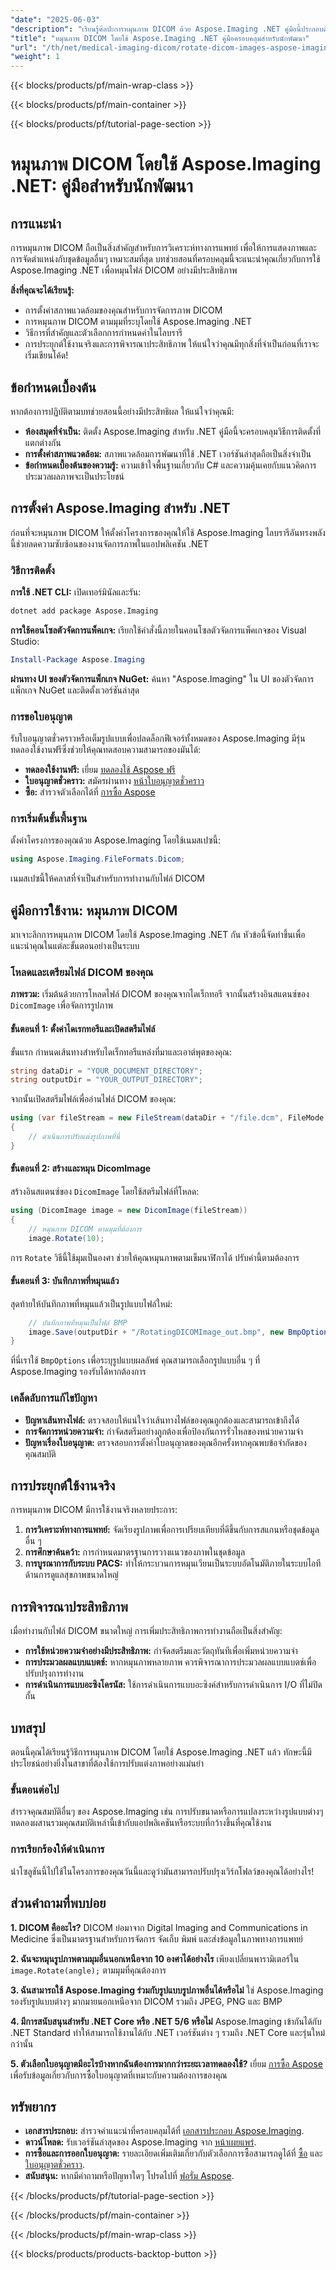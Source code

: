 ```yaml
---
"date": "2025-06-03"
"description": "เรียนรู้ศิลปะการหมุนภาพ DICOM ด้วย Aspose.Imaging .NET คู่มือนี้ประกอบด้วยคำแนะนำทีละขั้นตอนและแอปพลิเคชันในทางปฏิบัติ"
"title": "หมุนภาพ DICOM โดยใช้ Aspose.Imaging .NET คู่มือครอบคลุมสำหรับนักพัฒนา"
"url": "/th/net/medical-imaging-dicom/rotate-dicom-images-aspose-imaging-net/"
"weight": 1
---
```


{{< blocks/products/pf/main-wrap-class >}}

{{< blocks/products/pf/main-container >}}

{{< blocks/products/pf/tutorial-page-section >}}
# หมุนภาพ DICOM โดยใช้ Aspose.Imaging .NET: คู่มือสำหรับนักพัฒนา

## การแนะนำ
การหมุนภาพ DICOM ถือเป็นสิ่งสำคัญสำหรับการวิเคราะห์ทางการแพทย์ เพื่อให้การแสดงภาพและการจัดตำแหน่งกับชุดข้อมูลอื่นๆ เหมาะสมที่สุด บทช่วยสอนที่ครอบคลุมนี้จะแนะนำคุณเกี่ยวกับการใช้ Aspose.Imaging .NET เพื่อหมุนไฟล์ DICOM อย่างมีประสิทธิภาพ

**สิ่งที่คุณจะได้เรียนรู้:**
- การตั้งค่าสภาพแวดล้อมของคุณสำหรับการจัดการภาพ DICOM
- การหมุนภาพ DICOM ตามมุมที่ระบุโดยใช้ Aspose.Imaging .NET
- วิธีการที่สำคัญและตัวเลือกการกำหนดค่าในไลบรารี
- การประยุกต์ใช้งานจริงและการพิจารณาประสิทธิภาพ
ให้แน่ใจว่าคุณมีทุกสิ่งที่จำเป็นก่อนที่เราจะเริ่มเขียนโค้ด!

## ข้อกำหนดเบื้องต้น
หากต้องการปฏิบัติตามบทช่วยสอนนี้อย่างมีประสิทธิผล ให้แน่ใจว่าคุณมี:
- **ห้องสมุดที่จำเป็น:** ติดตั้ง Aspose.Imaging สำหรับ .NET คู่มือนี้จะครอบคลุมวิธีการติดตั้งที่แตกต่างกัน
- **การตั้งค่าสภาพแวดล้อม:** สภาพแวดล้อมการพัฒนาที่ใช้ .NET เวอร์ชันล่าสุดถือเป็นสิ่งจำเป็น
- **ข้อกำหนดเบื้องต้นของความรู้:** ความเข้าใจพื้นฐานเกี่ยวกับ C# และความคุ้นเคยกับแนวคิดการประมวลผลภาพจะเป็นประโยชน์

## การตั้งค่า Aspose.Imaging สำหรับ .NET
ก่อนที่จะหมุนภาพ DICOM ให้ตั้งค่าโครงการของคุณให้ใช้ Aspose.Imaging ไลบรารีอันทรงพลังนี้ช่วยลดความซับซ้อนของงานจัดการภาพในแอปพลิเคชัน .NET

### วิธีการติดตั้ง
**การใช้ .NET CLI:**
เปิดเทอร์มินัลและรัน:
```bash
dotnet add package Aspose.Imaging
```

**การใช้คอนโซลตัวจัดการแพ็คเกจ:**
เรียกใช้คำสั่งนี้ภายในคอนโซลตัวจัดการแพ็คเกจของ Visual Studio:
```powershell
Install-Package Aspose.Imaging
```

**ผ่านทาง UI ของตัวจัดการแพ็กเกจ NuGet:**
ค้นหา "Aspose.Imaging" ใน UI ของตัวจัดการแพ็กเกจ NuGet และติดตั้งเวอร์ชันล่าสุด

### การขอใบอนุญาต
รับใบอนุญาตชั่วคราวหรือเต็มรูปแบบเพื่อปลดล็อกฟีเจอร์ทั้งหมดของ Aspose.Imaging มีรุ่นทดลองใช้งานฟรีซึ่งช่วยให้คุณทดสอบความสามารถของมันได้:
- **ทดลองใช้งานฟรี:** เยี่ยม [ทดลองใช้ Aspose ฟรี](https://releases.aspose.com/imaging/net/)
- **ใบอนุญาตชั่วคราว:** สมัครผ่านทาง [หน้าใบอนุญาตชั่วคราว](https://purchase.aspose.com/temporary-license/)
- **ซื้อ:** สำรวจตัวเลือกได้ที่ [การซื้อ Aspose](https://purchase.aspose.com/buy)

### การเริ่มต้นขั้นพื้นฐาน
ตั้งค่าโครงการของคุณด้วย Aspose.Imaging โดยใช้เนมสเปซนี้:
```csharp
using Aspose.Imaging.FileFormats.Dicom;
```
เนมสเปซนี้ให้คลาสที่จำเป็นสำหรับการทำงานกับไฟล์ DICOM

## คู่มือการใช้งาน: หมุนภาพ DICOM
มาเจาะลึกการหมุนภาพ DICOM โดยใช้ Aspose.Imaging .NET กัน หัวข้อนี้จัดทำขึ้นเพื่อแนะนำคุณในแต่ละขั้นตอนอย่างเป็นระบบ

### โหลดและเตรียมไฟล์ DICOM ของคุณ
**ภาพรวม:**
เริ่มต้นด้วยการโหลดไฟล์ DICOM ของคุณจากไดเร็กทอรี จากนั้นสร้างอินสแตนซ์ของ `DicomImage` เพื่อจัดการรูปภาพ

#### ขั้นตอนที่ 1: ตั้งค่าไดเรกทอรีและเปิดสตรีมไฟล์
ขั้นแรก กำหนดเส้นทางสำหรับไดเร็กทอรีแหล่งที่มาและเอาต์พุตของคุณ:
```csharp
string dataDir = "YOUR_DOCUMENT_DIRECTORY";
string outputDir = "YOUR_OUTPUT_DIRECTORY";
```
จากนั้นเปิดสตรีมไฟล์เพื่ออ่านไฟล์ DICOM ของคุณ:
```csharp
using (var fileStream = new FileStream(dataDir + "/file.dcm", FileMode.Open, FileAccess.Read))
{
    // ดำเนินการปรับแต่งรูปภาพที่นี่
}
```

#### ขั้นตอนที่ 2: สร้างและหมุน DicomImage
สร้างอินสแตนซ์ของ `DicomImage` โดยใช้สตรีมไฟล์ที่โหลด:
```csharp
using (DicomImage image = new DicomImage(fileStream))
{
    // หมุนภาพ DICOM ตามมุมที่ต้องการ
    image.Rotate(10);
```
การ `Rotate` วิธีนี้ใช้มุมเป็นองศา ช่วยให้คุณหมุนภาพตามเข็มนาฬิกาได้ ปรับค่านี้ตามต้องการ

#### ขั้นตอนที่ 3: บันทึกภาพที่หมุนแล้ว
สุดท้ายให้บันทึกภาพที่หมุนแล้วเป็นรูปแบบไฟล์ใหม่:
```csharp
    // บันทึกภาพที่หมุนเป็นไฟล์ BMP
    image.Save(outputDir + "/RotatingDICOMImage_out.bmp", new BmpOptions());
}
```
ที่นี่เราใช้ `BmpOptions` เพื่อระบุรูปแบบผลลัพธ์ คุณสามารถเลือกรูปแบบอื่น ๆ ที่ Aspose.Imaging รองรับได้หากต้องการ

### เคล็ดลับการแก้ไขปัญหา
- **ปัญหาเส้นทางไฟล์:** ตรวจสอบให้แน่ใจว่าเส้นทางไฟล์ของคุณถูกต้องและสามารถเข้าถึงได้
- **การจัดการหน่วยความจำ:** กำจัดสตรีมอย่างถูกต้องเพื่อป้องกันการรั่วไหลของหน่วยความจำ
- **ปัญหาเรื่องใบอนุญาต:** ตรวจสอบการตั้งค่าใบอนุญาตของคุณอีกครั้งหากคุณพบข้อจำกัดของคุณสมบัติ

## การประยุกต์ใช้งานจริง
การหมุนภาพ DICOM มีการใช้งานจริงหลายประการ:
1. **การวิเคราะห์ทางการแพทย์:** จัดเรียงรูปภาพเพื่อการเปรียบเทียบที่ดีขึ้นกับการสแกนหรือชุดข้อมูลอื่น ๆ
2. **การศึกษาค้นคว้า:** การกำหนดมาตรฐานการวางแนวของภาพในชุดข้อมูล
3. **การบูรณาการกับระบบ PACS:** ทำให้กระบวนการหมุนเวียนเป็นระบบอัตโนมัติภายในระบบไอทีด้านการดูแลสุขภาพขนาดใหญ่

## การพิจารณาประสิทธิภาพ
เมื่อทำงานกับไฟล์ DICOM ขนาดใหญ่ การเพิ่มประสิทธิภาพการทำงานถือเป็นสิ่งสำคัญ:
- **การใช้หน่วยความจำอย่างมีประสิทธิภาพ:** กำจัดสตรีมและวัตถุทันทีเพื่อเพิ่มหน่วยความจำ
- **การประมวลผลแบบแบตช์:** หากหมุนภาพหลายภาพ ควรพิจารณาการประมวลผลแบบแบตช์เพื่อปรับปรุงการทำงาน
- **การดำเนินการแบบอะซิงโครนัส:** ใช้การดำเนินการแบบอะซิงค์สำหรับการดำเนินการ I/O ที่ไม่ปิดกั้น

## บทสรุป
ตอนนี้คุณได้เรียนรู้วิธีการหมุนภาพ DICOM โดยใช้ Aspose.Imaging .NET แล้ว ทักษะนี้มีประโยชน์อย่างยิ่งในสาขาที่ต้องใช้การปรับแต่งภาพอย่างแม่นยำ

### ขั้นตอนต่อไป
สำรวจคุณสมบัติอื่นๆ ของ Aspose.Imaging เช่น การปรับขนาดหรือการแปลงระหว่างรูปแบบต่างๆ ทดลองผสานรวมคุณสมบัติเหล่านี้เข้ากับแอปพลิเคชันหรือระบบที่กว้างขึ้นที่คุณใช้งาน

### การเรียกร้องให้ดำเนินการ
นำโซลูชันนี้ไปใช้ในโครงการของคุณวันนี้และดูว่ามันสามารถปรับปรุงเวิร์กโฟลว์ของคุณได้อย่างไร!

## ส่วนคำถามที่พบบ่อย
**1. DICOM คืออะไร?**
DICOM ย่อมาจาก Digital Imaging and Communications in Medicine ซึ่งเป็นมาตรฐานสำหรับการจัดการ จัดเก็บ พิมพ์ และส่งข้อมูลในภาพทางการแพทย์

**2. ฉันจะหมุนรูปภาพตามมุมอื่นนอกเหนือจาก 10 องศาได้อย่างไร**
เพียงเปลี่ยนพารามิเตอร์ใน `image.Rotate(angle);` ตามมุมที่คุณต้องการ

**3. ฉันสามารถใช้ Aspose.Imaging ร่วมกับรูปแบบรูปภาพอื่นได้หรือไม่**
ใช่ Aspose.Imaging รองรับรูปแบบต่างๆ มากมายนอกเหนือจาก DICOM รวมถึง JPEG, PNG และ BMP

**4. มีการสนับสนุนสำหรับ .NET Core หรือ .NET 5/6 หรือไม่**
Aspose.Imaging เข้ากันได้กับ .NET Standard ทำให้สามารถใช้งานได้กับ .NET เวอร์ชันต่าง ๆ รวมถึง .NET Core และรุ่นใหม่กว่านั้น

**5. ตัวเลือกใบอนุญาตมีอะไรบ้างหากฉันต้องการมากกว่าระยะเวลาทดลองใช้?**
เยี่ยม [การซื้อ Aspose](https://purchase.aspose.com/buy) เพื่อรับข้อมูลเกี่ยวกับการซื้อใบอนุญาตที่เหมาะกับความต้องการของคุณ

## ทรัพยากร
- **เอกสารประกอบ:** สำรวจคำแนะนำที่ครอบคลุมได้ที่ [เอกสารประกอบ Aspose.Imaging](https://reference-aspose.com/imaging/net/).
- **ดาวน์โหลด:** รับเวอร์ชันล่าสุดของ Aspose.Imaging จาก [หน้าเผยแพร่](https://releases-aspose.com/imaging/net/).
- **การซื้อและการออกใบอนุญาต:** รายละเอียดเพิ่มเติมเกี่ยวกับตัวเลือกการซื้อสามารถดูได้ที่ [ซื้อ](https://purchase.aspose.com/buy) และ [ใบอนุญาตชั่วคราว](https://purchase-aspose.com/temporary-license/).
- **สนับสนุน:** หากมีคำถามหรือปัญหาใดๆ โปรดไปที่ [ฟอรั่ม Aspose](https://forum-aspose.com/c/imaging/10).

{{< /blocks/products/pf/tutorial-page-section >}}

{{< /blocks/products/pf/main-container >}}

{{< /blocks/products/pf/main-wrap-class >}}

{{< blocks/products/products-backtop-button >}}
